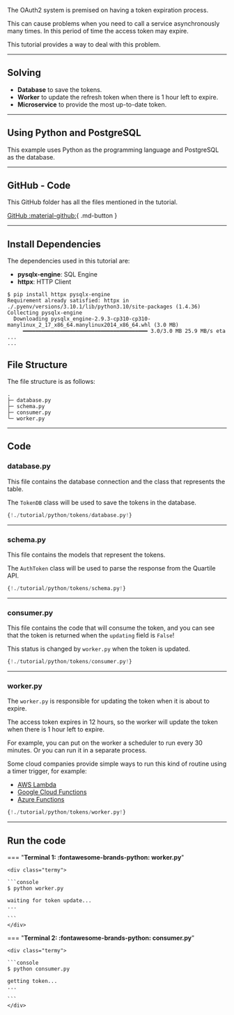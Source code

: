 The OAuth2 system is premised on having a token expiration process.

This can cause problems when you need to call a service asynchronously many times. In this period of time the access token may expire.

This tutorial provides a way to deal with this problem.

---

## **Solving**

- **Database** to save the tokens.
- **Worker** to update the refresh token when there is 1 hour left to expire.
- **Microservice** to provide the most up-to-date token.

---

## **Using Python and PostgreSQL**

This example uses Python as the programming language and PostgreSQL as the database.

---

## **GitHub - Code**

This GitHub folder has all the files mentioned in the tutorial.

[GitHub :material-github:](https://github.com/quartile-openapi/openapi-docs/tree/main/docs/tutorial/python/tokens/){ .md-button }

---

## **Install Dependencies**

The dependencies used in this tutorial are:

* **pysqlx-engine**: SQL Engine
* **httpx**: HTTP Client


<div class="termy">

```console
$ pip install httpx pysqlx-engine
Requirement already satisfied: httpx in ./.pyenv/versions/3.10.1/lib/python3.10/site-packages (1.4.36)
Collecting pysqlx-engine
  Downloading pysqlx_engine-2.9.3-cp310-cp310-manylinux_2_17_x86_64.manylinux2014_x86_64.whl (3.0 MB)
     ━━━━━━━━━━━━━━━━━━━━━━━━━━━━━━━━━━━━━━━━ 3.0/3.0 MB 25.9 MB/s eta
...
...

```
</div>

## **File Structure**

The file structure is as follows:

``` { .sh .no-copy }
.
├─ database.py
├─ schema.py
├─ consumer.py
└─ worker.py
```

---

## **Code**


### **database.py**

This file contains the database connection and the class that represents the table.

The `TokenDB` class will be used to save the tokens in the database.


```Python title="database.py"
{!./tutorial/python/tokens/database.py!}
```

---

### **schema.py**

This file contains the models that represent the tokens.

The `AuthToken` class will be used to parse the response from the Quartile API.

```Python title="schema.py"
{!./tutorial/python/tokens/schema.py!}
```

---

### **consumer.py**

This file contains the code that will consume the token, and you can see that the token is returned when the `updating` field is `False`!

This status is changed by `worker.py` when the token is updated.

```Python title="consumer.py"
{!./tutorial/python/tokens/consumer.py!}
```

---

### **worker.py**

The `worker.py` is responsible for updating the token when it is about to expire.

The access token expires in 12 hours, so the worker will update the token when there is 1 hour left to expire.

For example, you can put on the worker a scheduler to run every 30 minutes. Or you can run it in a separate process.

Some cloud companies provide simple ways to run this kind of routine using a timer trigger, for example:

- [AWS Lambda](https://aws.amazon.com/lambda/)
- [Google Cloud Functions](https://cloud.google.com/functions)
- [Azure Functions](https://azure.microsoft.com/en-us/services/functions/)

```Python title="worker.py"
{!./tutorial/python/tokens/worker.py!}
```

---

## **Run the code**


=== "**Terminal 1: :fontawesome-brands-python: worker.py**"

    <div class="termy">

    ```console
    $ python worker.py

    waiting for token update...
    ...

    ```
    </div>

=== "**Terminal 2: :fontawesome-brands-python: consumer.py**"

    <div class="termy">

    ```console
    $ python consumer.py

    getting token...
    ...

    ```
    </div>